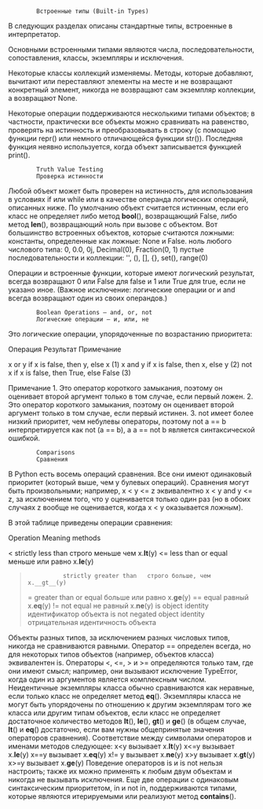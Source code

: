             Встроенные типы (Built-in Types)

В следующих разделах описаны стандартные типы, встроенные в интерпретатор.

Основными встроенными типами являются числа, последовательности, сопоставления, классы,
экземпляры и исключения.

Некоторые классы коллекций изменяемы. Методы, которые добавляют, вычитают или
переставляют элементы на месте и не возвращают конкретный элемент, никогда не возвращают
сам экземпляр коллекции, а возвращают None.

Некоторые операции поддерживаются несколькими типами объектов; в частности, практически
все объекты можно сравнивать на равенство, проверять на истинность и преобразовывать
в строку (с помощью функции repr() или немного отличающейся функции str()).
Последняя функция неявно используется, когда объект записывается функцией print().

            Truth Value Testing
            Проверка истинности

Любой объект может быть проверен на истинность, для использования в условиях if или
while или в качестве операнда логических операций, описанных ниже.
По умолчанию объект считается истинным, если его класс не определяет либо метод __bool__(),
возвращающий False, либо метод __len__(), возвращающий ноль при вызове с объектом.
Вот большинство встроенных объектов, которые считаются ложными:
     константы, определенные как ложные: None и False.
     ноль любого числового типа: 0, 0.0, 0j, Decimal(0), Fraction(0, 1)
     пустые последовательности и коллекции: '', (), [], {}, set(), range(0)

Операции и встроенные функции, которые имеют логический результат, всегда возвращают 0 
или False для false и 1 или True для true, если не указано иное. (Важное исключение:
логические операции or и and всегда возвращают один из своих операндов.)

            Boolean Operations — and, or, not
            Логические операции — и, или, не

Это логические операции, упорядоченные по возрастанию приоритета:

Операция        Результат                               Примечание

x or y          if x is false, then y, else x           (1)
x and y         if x is false, then x, else y           (2)
not x           if x is false, then True, else False    (3)

Примечание
    1. Это оператор короткого замыкания, поэтому он оценивает второй аргумент только в
том случае, если первый ложен.
    2. Это оператор короткого замыкания, поэтому он оценивает второй аргумент только в
том случае, если первый истинен.
    3. not имеет более низкий приоритет, чем небулевы операторы, поэтому not a == b
интерпретируется как not (a == b), а a == not b является синтаксической ошибкой.

            Comparisons
            Cравнения

В Python есть восемь операций сравнения. Все они имеют одинаковый приоритет (который выше,
чем у булевых операций). Сравнения могут быть произвольными; например, x < y <= z 
эквивалентно x < y and y <= z, за исключением того, что y оценивается только один раз 
(но в обоих случаях z вообще не оценивается, когда x < y оказывается ложным).

В этой таблице приведены операции сравнения:

Operation       Meaning                                        methods

<               strictly less than      строго меньше чем      x.__lt__(y)
<=              less than or equal      меньше или равно       x.__le__(y)
>               strictly greater than   строго больше, чем     x.__gt__(y)
>=              greater than or equal   больше или равно       x.__ge__(y)
==              equal                   равный                 x.__eq__(y)
!=              not equal               не равный              x.__ne__(y)
is              object identity         идентификатор объекта
is not          negated object identity отрицательная идентичность объекта

Объекты разных типов, за исключением разных числовых типов, никогда не сравниваются равными.
Оператор == определен всегда, но для некоторых типов объектов (например, объектов класса)
эквивалентен is. Операторы <, <=, > и >= определяются только там, где они имеют смысл;
например, они вызывают исключение TypeError, когда один из аргументов является 
комплексным числом.
Неидентичные экземпляры класса обычно сравниваются как неравные, если только класс 
не определяет метод __eq__().
Экземпляры класса не могут быть упорядочены по отношению к другим экземплярам того же 
класса или другим типам объектов, если класс не определяет достаточное количество методов
__lt__(), __le__(), __gt__() и __ge__() (в общем случае, __lt__() и __eq__() достаточно,
если вам нужны общепринятые значения операторов сравнения).
Соответствие между символами операторов и именами методов следующее:
x<y    вызывает   x.__lt__(y)
x<=y   вызывает   x.__le__(y)
x==y   вызывает   x.__eq__(y)
x!= y  вызывает   x.__ne__(y)
x>y    вызывает   x.__gt__(y)
x>=y   вызывает   x.__ge__(y)
Поведение операторов is и is not нельзя настроить; также их можно применять к любым двум
объектам и никогда не вызывать исключения.
Еще две операции с одинаковым синтаксическим приоритетом, in и not in, поддерживаются 
типами, которые являются итерируемыми или реализуют метод __contains__().
